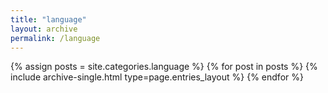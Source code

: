 ```yaml
---
title: "language"
layout: archive
permalink: /language
---
```



{% assign posts = site.categories.language %}
{% for post in posts %} {% include archive-single.html type=page.entries_layout %} {% endfor %}
